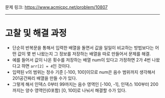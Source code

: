 문제 링크: https://www.acmicpc.net/problem/10807
- - -
# 고찰 및 해결 과정
- 단순히 반복문을 통해서 입력한 배열을 돌면서 값을 일일이 비교하는 방법보다는 어떤 값이 몇 번 나왔는지 그 정보를 저장하는 배열을 따로 만들어서 문제를 해결.  
- 예를 들어서 값이 나온 횟수를 저장하는 배열 num이 있다고 가정하면 2가 4번 나왔다고 하면 ```arr[2] = 4```인 것이다.  
- 입력된 v의 범위는 정수 기준 [-100, 100]이므로 num은 음수 범위까지 생각해서 201공간짜리 배열을 만들 수가 있다.  
- 그렇게 해서 인덱스 0부터 99까지는 음수 영역인 [-100, -1], 인덱스 100부터 200까지는 양수 영역인(0포함) [0, 100]로 나눠서 해결할 수가 있다.  
